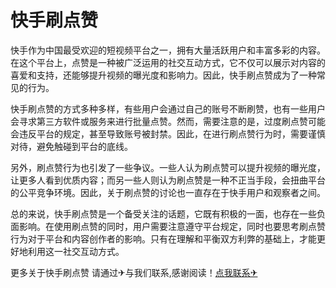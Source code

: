# 快手刷点赞

快手作为中国最受欢迎的短视频平台之一，拥有大量活跃用户和丰富多彩的内容。在这个平台上，点赞是一种被广泛运用的社交互动方式，它不仅可以展示对内容的喜爱和支持，还能够提升视频的曝光度和影响力。因此，快手刷点赞成为了一种常见的行为。

快手刷点赞的方式多种多样，有些用户会通过自己的账号不断刷赞，也有一些用户会寻求第三方软件或服务来进行批量点赞。然而，需要注意的是，过度刷点赞可能会违反平台的规定，甚至导致账号被封禁。因此，在进行刷点赞行为时，需要谨慎对待，避免触碰到平台的底线。

另外，刷点赞行为也引发了一些争议。一些人认为刷点赞可以提升视频的曝光度，让更多人看到优质内容；而另一些人则认为刷点赞是一种不正当手段，会扭曲平台的公平竞争环境。因此，关于刷点赞的讨论也一直存在于快手用户和观察者之间。

总的来说，快手刷点赞是一个备受关注的话题，它既有积极的一面，也存在一些负面影响。在使用刷点赞的同时，用户需要注意遵守平台规定，同时也要思考刷点赞行为对于平台和内容创作者的影响。只有在理解和平衡双方利弊的基础上，才能更好地利用这一社交互动方式。

更多关于快手刷点赞 请通过✈与我们联系,感谢阅读！[点我联系✈](https://auth.G208.com)